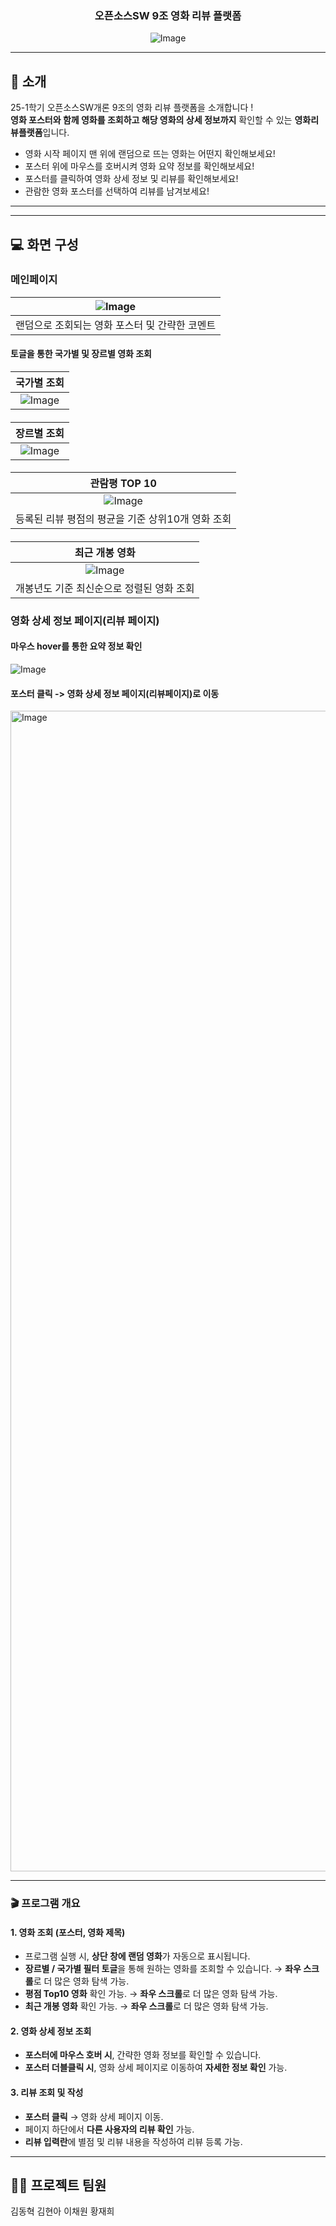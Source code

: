 <div align="center">

### 오픈소스SW 9조 영화 리뷰 플랫폼
![Image](https://github.com/user-attachments/assets/00ba6e29-c492-4914-9f06-df0151570422)

</div> 

---
## 📝 소개
25-1학기 오픈소스SW개론 9조의 영화 리뷰 플랫폼을 소개합니다 !</br>
**영화 포스터와 함께 영화를 조회하고 해당 영화의 상세 정보까지** 확인할 수 있는 **영화리뷰플랫폼**입니다.
- 영화 시작 페이지 맨 위에 랜덤으로 뜨는 영화는 어떤지 확인해보세요!
- 포스터 위에 마우스를 호버시켜 영화 요약 정보를 확인해보세요!
- 포스터를 클릭하여 영화 상세 정보 및 리뷰를 확인해보세요!
- 관람한 영화 포스터를 선택하여 리뷰를 남겨보세요!
---

---
## 💻 화면 구성
### 메인페이지
|![Image](https://github.com/user-attachments/assets/9a073cea-50b5-40ca-bf1f-403abc4c95f1)|
|:---:|
랜덤으로 조회되는 영화 포스터 및 간략한 코멘트|

#### 토글을 통한 국가별 및 장르별 영화 조회
|국가별 조회|
|:---:|
|![Image](https://github.com/user-attachments/assets/fc3989fc-603e-48c8-92d2-a502bad70afe)|

#### 
|장르별 조회|
|:---:|
|![Image](https://github.com/user-attachments/assets/ff742219-e569-4019-9507-06c46725b429)|
#### 
|관람평 TOP 10|
|:---:|
|![Image](https://github.com/user-attachments/assets/a3439e8c-325c-4c7e-9990-022f391f5d01)|
|등록된 리뷰 평점의 평균을 기준 상위10개 영화 조회|
####
|최근 개봉 영화|
|:---:|
|![Image](https://github.com/user-attachments/assets/e1a255f5-b138-4380-8933-90aef562a6cb)|
|개봉년도 기준 최신순으로 정렬된 영화 조회|
### 영화 상세 정보 페이지(리뷰 페이지)
#### 마우스 hover를 통한 요약 정보 확인
![Image](https://github.com/user-attachments/assets/a1eb36ab-fcfa-44d2-9a4e-9008e402ea3d)

#### 포스터 클릭 -> 영화 상세 정보 페이지(리뷰페이지)로 이동
<img width="1857" alt="Image" src="https://github.com/user-attachments/assets/ea15dfbc-dcdb-428f-ae4b-f915fe80ca95" />

---




### 🎬 프로그램 개요

#### 1. **영화 조회 (포스터, 영화 제목)**

* 프로그램 실행 시, **상단 창에 랜덤 영화**가 자동으로 표시됩니다.
* **장르별 / 국가별 필터 토글**을 통해 원하는 영화를 조회할 수 있습니다.
  → **좌우 스크롤**로 더 많은 영화 탐색 가능.
* **평점 Top10 영화** 확인 가능.
  → **좌우 스크롤**로 더 많은 영화 탐색 가능.
* **최근 개봉 영화** 확인 가능.
  → **좌우 스크롤**로 더 많은 영화 탐색 가능.

#### 2. **영화 상세 정보 조회**

* **포스터에 마우스 호버 시**, 간략한 영화 정보를 확인할 수 있습니다.
* **포스터 더블클릭 시**, 영화 상세 페이지로 이동하여 **자세한 정보 확인** 가능.

#### 3. **리뷰 조회 및 작성**

* **포스터 클릭** → 영화 상세 페이지 이동.
* 페이지 하단에서 **다른 사용자의 리뷰 확인** 가능.
* **리뷰 입력란**에 별점 및 리뷰 내용을 작성하여 리뷰 등록 가능.

---

## 💁‍♂️ 프로젝트 팀원
김동혁
김현아
이채원
황재희
